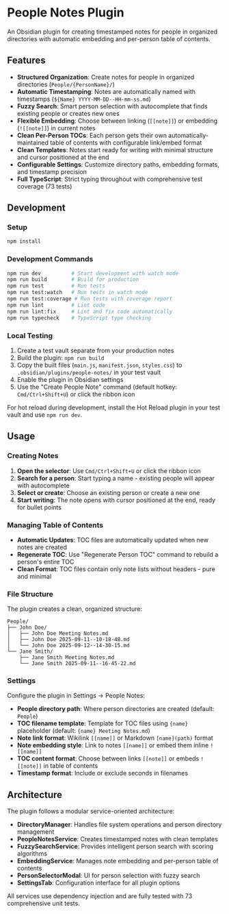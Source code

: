 # People Notes Plugin

An Obsidian plugin for creating timestamped notes for people in organized directories with automatic embedding and per-person table of contents.

## Features

- **Structured Organization**: Create notes for people in organized directories (`People/{PersonName}/`)
- **Automatic Timestamping**: Notes are automatically named with timestamps (`${Name} YYYY-MM-DD--HH-mm-ss.md`)
- **Fuzzy Search**: Smart person selection with autocomplete that finds existing people or creates new ones
- **Flexible Embedding**: Choose between linking (`[[note]]`) or embedding (`![[note]]`) in current notes
- **Clean Per-Person TOCs**: Each person gets their own automatically-maintained table of contents with configurable link/embed format
- **Clean Templates**: Notes start ready for writing with minimal structure and cursor positioned at the end
- **Configurable Settings**: Customize directory paths, embedding formats, and timestamp precision
- **Full TypeScript**: Strict typing throughout with comprehensive test coverage (73 tests)

## Development

### Setup

```bash
npm install
```

### Development Commands

```bash
npm run dev          # Start development with watch mode
npm run build        # Build for production
npm run test         # Run tests
npm run test:watch   # Run tests in watch mode
npm run test:coverage # Run tests with coverage report
npm run lint         # Lint code
npm run lint:fix     # Lint and fix code automatically
npm run typecheck    # TypeScript type checking
```

### Local Testing

1. Create a test vault separate from your production notes
2. Build the plugin: `npm run build`
3. Copy the built files (`main.js`, `manifest.json`, `styles.css`) to `.obsidian/plugins/people-notes/` in your test vault
4. Enable the plugin in Obsidian settings
5. Use the "Create People Note" command (default hotkey: `Cmd/Ctrl+Shift+U`) or click the ribbon icon

For hot reload during development, install the Hot Reload plugin in your test vault and use `npm run dev`.

## Usage

### Creating Notes

1. **Open the selector**: Use `Cmd/Ctrl+Shift+U` or click the ribbon icon
2. **Search for a person**: Start typing a name - existing people will appear with autocomplete
3. **Select or create**: Choose an existing person or create a new one
4. **Start writing**: The note opens with cursor positioned at the end, ready for bullet points

### Managing Table of Contents

- **Automatic Updates**: TOC files are automatically updated when new notes are created
- **Regenerate TOC**: Use "Regenerate Person TOC" command to rebuild a person's entire TOC
- **Clean Format**: TOC files contain only note lists without headers - pure and minimal

### File Structure

The plugin creates a clean, organized structure:

```
People/
├── John Doe/
│   ├── John Doe Meeting Notes.md
│   ├── John Doe 2025-09-11--10-18-48.md
│   └── John Doe 2025-09-12--14-30-15.md
└── Jane Smith/
    ├── Jane Smith Meeting Notes.md
    └── Jane Smith 2025-09-11--16-45-22.md
```

### Settings

Configure the plugin in Settings → People Notes:

- **People directory path**: Where person directories are created (default: `People`)
- **TOC filename template**: Template for TOC files using `{name}` placeholder (default: `{name} Meeting Notes.md`)
- **Note link format**: Wikilink `[[name]]` or Markdown `[name](path)` format
- **Note embedding style**: Link to notes `[[name]]` or embed them inline `![[name]]`
- **TOC content format**: Choose between links `[[note]]` or embeds `![[note]]` in table of contents
- **Timestamp format**: Include or exclude seconds in filenames

## Architecture

The plugin follows a modular service-oriented architecture:

- **DirectoryManager**: Handles file system operations and person directory management
- **PeopleNotesService**: Creates timestamped notes with clean templates
- **FuzzySearchService**: Provides intelligent person search with scoring algorithms
- **EmbeddingService**: Manages note embedding and per-person table of contents
- **PersonSelectorModal**: UI for person selection with fuzzy search
- **SettingsTab**: Configuration interface for all plugin options

All services use dependency injection and are fully tested with 73 comprehensive unit tests.